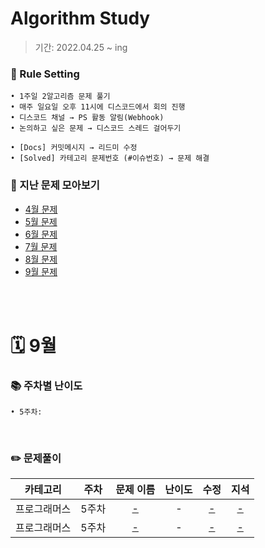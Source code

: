 # Algorithm Study
> 기간: 2022.04.25 ~ ing  

### 📌 Rule Setting
    • 1주일 2알고리즘 문제 풀기
    • 매주 일요일 오후 11시에 디스코드에서 회의 진행
    • 디스코드 채널 → PS 활동 알림(Webhook)
    • 논의하고 싶은 문제 → 디스코드 스레드 걸어두기

```
• [Docs] 커밋메시지 → 리드미 수정
• [Solved] 카테고리 문제번호 (#이슈번호) → 문제 해결 
```

### 👀 지난 문제 모아보기
- [4월 문제](모아보기/4월문제.md)
- [5월 문제](모아보기/5월문제.md)
- [6월 문제](모아보기/6월문제.md)
- [7월 문제](모아보기/7월문제.md)
- [8월 문제](모아보기/8월문제.md)
- [9월 문제](모아보기/9월문제.md)

</br></br>

# 🗓 9월
### 📚 주차별 난이도
    • 5주차: 
</br>

### ✏️ 문제풀이
| 카테고리 | 주차 | 문제 이름 | 난이도 | 수정 | 지석 |  
| :----------: | :----------: | :----------: | :----------: | :----------: | :----------: | 
| 프로그래머스 | 5주차 | [-]() | - | [-]() | [-]() |
| 프로그래머스 | 5주차 | [-]() | - | [-]() | [-]() |
